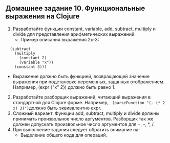 Домашнее задание 10. Функциональные выражения на Clojure
----
1. Разработайте функции constant, variable, add, subtract, multiply и divide для представления арифметических выражений.
   * Пример описания выражения 2x-3:
```(def expr
  (subtract
    (multiply
      (constant 2)
      (variable "x"))
    (constant 3)))
 ```
 
   * Выражение должно быть функцией, возвращающей значение выражения при подстановке переменных, заданных отображением. Например, (expr {"x" 2}) должно быть равно 1.
2. Разработайте разборщик выражений, читающий выражения в стандартной для Clojure форме. Например,
   ` (parseFunction "(- (* 2 x) 3)")`должно быть эквивалентно expr.
3. Сложный вариант. Функции add, subtract, multiply и divide должны принимать произвольное число аргументов. Разборщик так же должен допускать произвольное число аргументов для +, -, *, /.
4. При выполнение задания следует обратить внимание на:
   * Выделение общего кода для операций.
